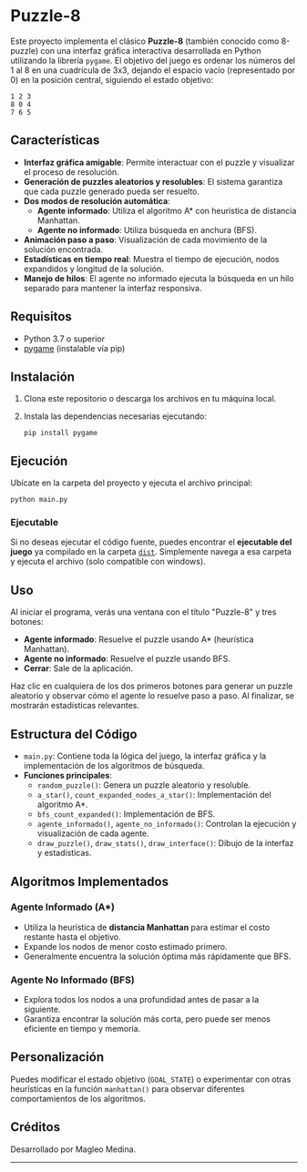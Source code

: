 # Puzzle-8

Este proyecto implementa el clásico **Puzzle-8** (también conocido como 8-puzzle) con una interfaz gráfica interactiva desarrollada en Python utilizando la librería `pygame`. El objetivo del juego es ordenar los números del 1 al 8 en una cuadrícula de 3x3, dejando el espacio vacío (representado por 0) en la posición central, siguiendo el estado objetivo:

```
1 2 3
8 0 4
7 6 5
```

## Características

- **Interfaz gráfica amigable**: Permite interactuar con el puzzle y visualizar el proceso de resolución.
- **Generación de puzzles aleatorios y resolubles**: El sistema garantiza que cada puzzle generado pueda ser resuelto.
- **Dos modos de resolución automática**:
  - **Agente informado**: Utiliza el algoritmo A* con heurística de distancia Manhattan.
  - **Agente no informado**: Utiliza búsqueda en anchura (BFS).
- **Animación paso a paso**: Visualización de cada movimiento de la solución encontrada.
- **Estadísticas en tiempo real**: Muestra el tiempo de ejecución, nodos expandidos y longitud de la solución.
- **Manejo de hilos**: El agente no informado ejecuta la búsqueda en un hilo separado para mantener la interfaz responsiva.

## Requisitos

- Python 3.7 o superior
- [pygame](https://www.pygame.org/) (instalable vía pip)

## Instalación

1. Clona este repositorio o descarga los archivos en tu máquina local.
2. Instala las dependencias necesarias ejecutando:

   ```
   pip install pygame
   ```

## Ejecución

Ubícate en la carpeta del proyecto y ejecuta el archivo principal:

```
python main.py
```

### Ejecutable

Si no deseas ejecutar el código fuente, puedes encontrar el **ejecutable del juego** ya compilado en la carpeta [`dist`](./dist). Simplemente navega a esa carpeta y ejecuta el archivo (solo compatible con windows).

## Uso

Al iniciar el programa, verás una ventana con el título "Puzzle-8" y tres botones:

- **Agente informado**: Resuelve el puzzle usando A* (heurística Manhattan).
- **Agente no informado**: Resuelve el puzzle usando BFS.
- **Cerrar**: Sale de la aplicación.

Haz clic en cualquiera de los dos primeros botones para generar un puzzle aleatorio y observar cómo el agente lo resuelve paso a paso. Al finalizar, se mostrarán estadísticas relevantes.

## Estructura del Código

- `main.py`: Contiene toda la lógica del juego, la interfaz gráfica y la implementación de los algoritmos de búsqueda.
- **Funciones principales**:
  - `random_puzzle()`: Genera un puzzle aleatorio y resoluble.
  - `a_star()`, `count_expanded_nodes_a_star()`: Implementación del algoritmo A*.
  - `bfs_count_expanded()`: Implementación de BFS.
  - `agente_informado()`, `agente_no_informado()`: Controlan la ejecución y visualización de cada agente.
  - `draw_puzzle()`, `draw_stats()`, `draw_interface()`: Dibujo de la interfaz y estadísticas.

## Algoritmos Implementados

### Agente Informado (A*)

- Utiliza la heurística de **distancia Manhattan** para estimar el costo restante hasta el objetivo.
- Expande los nodos de menor costo estimado primero.
- Generalmente encuentra la solución óptima más rápidamente que BFS.

### Agente No Informado (BFS)

- Explora todos los nodos a una profundidad antes de pasar a la siguiente.
- Garantiza encontrar la solución más corta, pero puede ser menos eficiente en tiempo y memoria.

## Personalización

Puedes modificar el estado objetivo (`GOAL_STATE`) o experimentar con otras heurísticas en la función `manhattan()` para observar diferentes comportamientos de los algoritmos.

## Créditos

Desarrollado por Magleo Medina.


---
